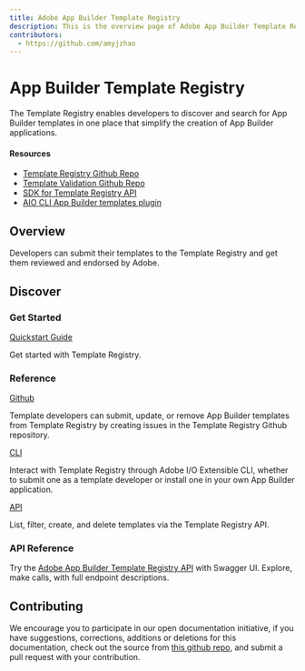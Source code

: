 ```yaml
---
title: Adobe App Builder Template Registry
description: This is the overview page of Adobe App Builder Template Registry
contributors:
  - https://github.com/amyjzhao
---
```


<Hero slots="heading, text"/>

# App Builder Template Registry

The Template Registry enables developers to discover and search for App Builder templates in one place that simplify the creation of App Builder applications.

<Resources slots="heading, links"/>

#### Resources

* [Template Registry Github Repo](https://github.com/adobe/aio-template-submission)
* [Template Validation Github Repo](https://github.com/adobe/aio-lib-template-validation)
* [SDK for Template Registry API](https://github.com/adobe/aio-lib-templates)
* [AIO CLI App Builder templates plugin](https://github.com/adobe/aio-cli-plugin-app-templates)

## Overview

Developers can submit their templates to the Template Registry and get them reviewed and endorsed by Adobe.


## Discover

<DiscoverBlock width="100%" slots="heading, link, text"/>

### Get Started

[Quickstart Guide](guides/)

Get started with Template Registry.

<DiscoverBlock slots="heading, link, text"/>

### Reference

[Github](reference/github/)

Template developers can submit, update, or remove App Builder templates from Template Registry by creating issues in the Template Registry Github repository. 

<DiscoverBlock slots="link, text"/>

[CLI](reference/cli/)

Interact with Template Registry through Adobe I/O Extensible CLI, whether to submit one as a template developer or install one in your own App Builder application.

<DiscoverBlock slots="link, text"/>

[API](reference/api)

List, filter, create, and delete templates via the Template Registry API. 

<DiscoverBlock slots="link, text"/>

### API Reference

Try the [Adobe App Builder Template Registry API](api/) with Swagger UI. Explore, make calls, with full endpoint descriptions.

<DiscoverBlock slots="heading, link, text"/>


## Contributing

We encourage you to participate in our open documentation initiative, if you have suggestions, corrections, additions or deletions for this documentation, check out the source from [this github repo](https://github.com/adobe/aio-template-submissione), and submit a pull request with your contribution.
